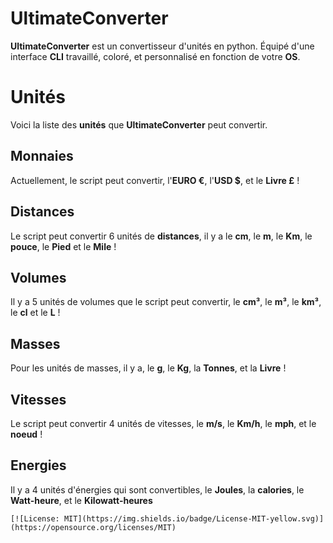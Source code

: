 # UltimateConverter

**UltimateConverter** est un convertisseur d'unités en python. Équipé d'une interface **CLI** travaillé, coloré, et personnalisé en fonction de votre **OS**.


# Unités

Voici la liste des **unités** que **UltimateConverter** peut convertir.

## Monnaies

Actuellement, le script peut convertir, l'**EURO €**, l'**USD $**, et le **Livre £** !

## Distances

Le script peut convertir 6 unités de **distances**, il y a le **cm**, le **m**, le **Km**, le **pouce**, le **Pied** et le **Mile** !

## Volumes
Il y a 5 unités de volumes que le script peut convertir, le **cm³**, le **m³**, le **km³**, le **cl** et le **L** !

## Masses
Pour les unités de masses, il y a, le **g**, le **Kg**, la **Tonnes**, et la **Livre** !

## Vitesses
Le script peut convertir 4 unités de vitesses, le **m/s**, le **Km/h**, le **mph**, et le **noeud** !

## Energies
Il y a 4 unités d'énergies qui sont convertibles, le **Joules**, la **calories**, le **Watt-heure**, et le **Kilowatt-heures**

`[![License: MIT](https://img.shields.io/badge/License-MIT-yellow.svg)](https://opensource.org/licenses/MIT)`
